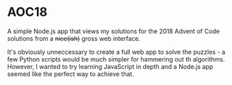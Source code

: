# AOC18

A simple Node.js app that views my solutions for the 2018 Advent of Code
solutions from a ~~nice(ish)~~ gross web interface.

It's obviously unneccessary to create a full web app to solve the puzzles - a
few Python scripts would be much simpler for hammering out th algorithms.
However, I wanted to try learning JavaScript in depth and a Node.js app seemed
like the perfect way to achieve that.
